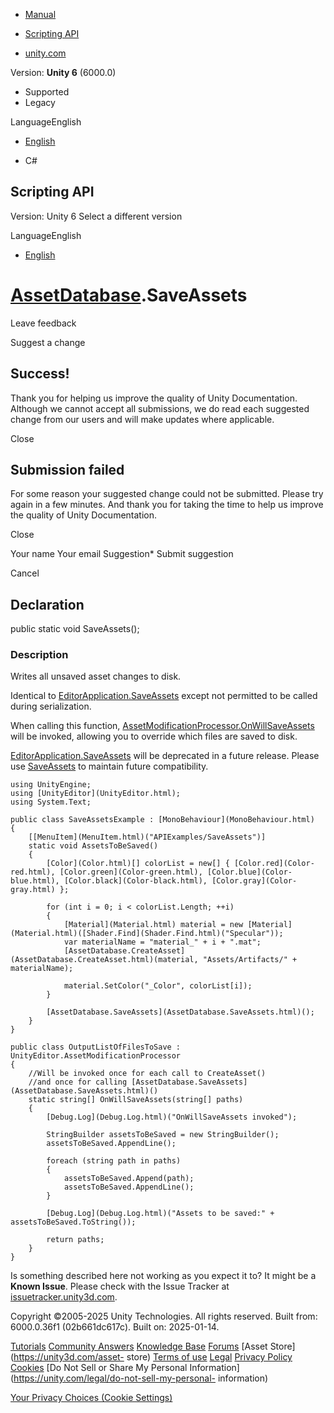 [ ]()

  * [Manual](../Manual/index.html)
  * [Scripting API](../ScriptReference/index.html)

  * [unity.com](https://unity.com/)

Version: **Unity 6** (6000.0)

  * Supported
  * Legacy

LanguageEnglish

  * [English]()

  * C#

[ ](https://docs.unity3d.com)

## Scripting API

Version: Unity 6 Select a different version

LanguageEnglish

  * [English]()

#  [AssetDatabase](AssetDatabase.html).SaveAssets

Leave feedback

Suggest a change

## Success!

Thank you for helping us improve the quality of Unity Documentation. Although
we cannot accept all submissions, we do read each suggested change from our
users and will make updates where applicable.

Close

## Submission failed

For some reason your suggested change could not be submitted. Please <a>try
again</a> in a few minutes. And thank you for taking the time to help us
improve the quality of Unity Documentation.

Close

Your name Your email Suggestion* Submit suggestion

Cancel

[ ]()

## Declaration

public static void SaveAssets();

### Description

Writes all unsaved asset changes to disk.

Identical to [EditorApplication.SaveAssets](EditorApplication.SaveAssets.html)
except not permitted to be called during serialization.  
  
When calling this function,
[AssetModificationProcessor.OnWillSaveAssets](AssetModificationProcessor.OnWillSaveAssets.html)
will be invoked, allowing you to override which files are saved to disk.  
  
[EditorApplication.SaveAssets](EditorApplication.SaveAssets.html) will be
deprecated in a future release. Please use
[SaveAssets](AssetDatabase.SaveAssets.html) to maintain future compatibility.

    
    
    using UnityEngine;
    using [UnityEditor](UnityEditor.html);
    using System.Text;  
      
    public class SaveAssetsExample : [MonoBehaviour](MonoBehaviour.html)
    {
        [[MenuItem](MenuItem.html)("APIExamples/SaveAssets")]
        static void AssetsToBeSaved()
        {
            [Color](Color.html)[] colorList = new[] { [Color.red](Color-red.html), [Color.green](Color-green.html), [Color.blue](Color-blue.html), [Color.black](Color-black.html), [Color.gray](Color-gray.html) };  
      
            for (int i = 0; i < colorList.Length; ++i)
            {
                [Material](Material.html) material = new [Material](Material.html)([Shader.Find](Shader.Find.html)("Specular"));
                var materialName = "material_" + i + ".mat";
                [AssetDatabase.CreateAsset](AssetDatabase.CreateAsset.html)(material, "Assets/Artifacts/" + materialName);  
      
                material.SetColor("_Color", colorList[i]);
            }  
      
            [AssetDatabase.SaveAssets](AssetDatabase.SaveAssets.html)();
        }
    }  
      
    public class OutputListOfFilesToSave : UnityEditor.AssetModificationProcessor
    {
        //Will be invoked once for each call to CreateAsset()
        //and once for calling [AssetDatabase.SaveAssets](AssetDatabase.SaveAssets.html)()
        static string[] OnWillSaveAssets(string[] paths)
        {
            [Debug.Log](Debug.Log.html)("OnWillSaveAssets invoked");  
      
            StringBuilder assetsToBeSaved = new StringBuilder();
            assetsToBeSaved.AppendLine();  
      
            foreach (string path in paths)
            {
                assetsToBeSaved.Append(path);
                assetsToBeSaved.AppendLine();
            }  
      
            [Debug.Log](Debug.Log.html)("Assets to be saved:" + assetsToBeSaved.ToString());  
      
            return paths;
        }
    }
    

Is something described here not working as you expect it to? It might be a
**Known Issue**. Please check with the Issue Tracker at
[issuetracker.unity3d.com](https://issuetracker.unity3d.com).

Copyright ©2005-2025 Unity Technologies. All rights reserved. Built from:
6000.0.36f1 (02b661dc617c). Built on: 2025-01-14.

[Tutorials](https://unity3d.com/learn) [Community
Answers](https://answers.unity3d.com) [Knowledge
Base](https://support.unity3d.com/hc/en-us)
[Forums](https://forum.unity3d.com) [Asset Store](https://unity3d.com/asset-
store) [Terms of use](https://docs.unity3d.com/Manual/TermsOfUse.html)
[Legal](https://unity.com/legal) [Privacy
Policy](https://unity.com/legal/privacy-policy)
[Cookies](https://unity.com/legal/cookie-policy) [Do Not Sell or Share My
Personal Information](https://unity.com/legal/do-not-sell-my-personal-
information)

[Your Privacy Choices (Cookie Settings)](javascript:void\(0\);)


